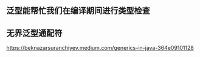 ## 泛型能帮忙我们在编译期间进行类型检查
## 无界泛型通配符

https://beknazarsuranchiyev.medium.com/generics-in-java-364e09101128